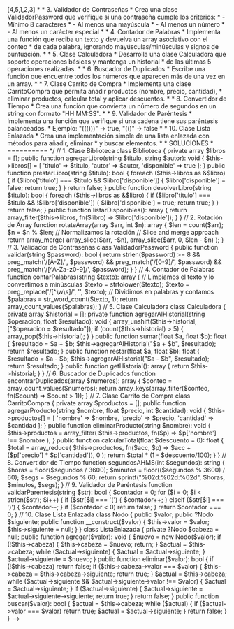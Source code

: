 <?php

<!-- /**
 * ENUNCIADOS DE LAS KATAS
 * =======================
 *
 * 1. Clase Biblioteca
 * Crea una clase Biblioteca que gestione libros. Cada libro tiene título, autor y disponibilidad.
 * Implementa métodos para añadir libros, prestar, devolver y listar libros disponibles.
 *
 * 2. Rotación de Array
 * Escribe una función que rote un array n posiciones a la derecha.
 * Ejemplo: rotateArray([1,2,3,4,5], 2) => [4,5,1,2,3]
 *
 * 3. Validador de Contraseñas
 * Crea una clase ValidadorPassword que verifique si una contraseña cumple los criterios:
 * - Mínimo 8 caracteres
 * - Al menos una mayúscula
 * - Al menos un número
 * - Al menos un carácter especial
 *
 * 4. Contador de Palabras
 * Implementa una función que reciba un texto y devuelva un array asociativo con el conteo
 * de cada palabra, ignorando mayúsculas/minúsculas y signos de puntuación.
 *
 * 5. Clase Calculadora
 * Desarrolla una clase Calculadora que soporte operaciones básicas y mantenga un historial
 * de las últimas 5 operaciones realizadas.
 *
 * 6. Buscador de Duplicados
 * Escribe una función que encuentre todos los números que aparecen más de una vez en un array.
 *
 * 7. Clase Carrito de Compra
 * Implementa una clase CarritoCompra que permita añadir productos (nombre, precio, cantidad),
 * eliminar productos, calcular total y aplicar descuentos.
 *
 * 8. Convertidor de Tiempo
 * Crea una función que convierta un número de segundos en un string con formato "HH:MM:SS".
 *
 * 9. Validador de Paréntesis
 * Implementa una función que verifique si una cadena tiene sus paréntesis balanceados.
 * Ejemplo: "((()))" -> true, "(()" -> false
 *
 * 10. Clase Lista Enlazada
 * Crea una implementación simple de una lista enlazada con métodos para añadir, eliminar
 * y buscar elementos.
 *
 * SOLUCIONES
 * ==========
 */

// 1. Clase Biblioteca
class Biblioteca {
    private array $libros = [];

    public function agregarLibro(string $titulo, string $autor): void {
        $this->libros[] = [
            'titulo' => $titulo,
            'autor' => $autor,
            'disponible' => true
        ];
    }

    public function prestarLibro(string $titulo): bool {
        foreach ($this->libros as &$libro) {
            if ($libro['titulo'] === $titulo && $libro['disponible']) {
                $libro['disponible'] = false;
                return true;
            }
        }
        return false;
    }

    public function devolverLibro(string $titulo): bool {
        foreach ($this->libros as &$libro) {
            if ($libro['titulo'] === $titulo && !$libro['disponible']) {
                $libro['disponible'] = true;
                return true;
            }
        }
        return false;
    }

    public function listarDisponibles(): array {
        return array_filter($this->libros, fn($libro) => $libro['disponible']);
    }
}

// 2. Rotación de Array
function rotateArray(array $arr, int $n): array {
    $len = count($arr);
    $n = $n % $len; // Normalizamos la rotación

    // Slice and merge approach
    return array_merge(
        array_slice($arr, -$n),
        array_slice($arr, 0, $len - $n)
    );
}

// 3. Validador de Contraseñas
class ValidadorPassword {
    public function validar(string $password): bool {
        return strlen($password) >= 8 &&
               preg_match('/[A-Z]/', $password) &&
               preg_match('/[0-9]/', $password) &&
               preg_match('/[^A-Za-z0-9]/', $password);
    }
}

// 4. Contador de Palabras
function contarPalabras(string $texto): array {
    // Limpiamos el texto y lo convertimos a minúsculas
    $texto = strtolower($texto);
    $texto = preg_replace('/[^\w\s]/', '', $texto);

    // Dividimos en palabras y contamos
    $palabras = str_word_count($texto, 1);
    return array_count_values($palabras);
}

// 5. Clase Calculadora
class Calculadora {
    private array $historial = [];

    private function agregarAlHistorial(string $operacion, float $resultado): void {
        array_unshift($this->historial, ["$operacion = $resultado"]);
        if (count($this->historial) > 5) {
            array_pop($this->historial);
        }
    }

    public function sumar(float $a, float $b): float {
        $resultado = $a + $b;
        $this->agregarAlHistorial("$a + $b", $resultado);
        return $resultado;
    }

    public function restar(float $a, float $b): float {
        $resultado = $a - $b;
        $this->agregarAlHistorial("$a - $b", $resultado);
        return $resultado;
    }

    public function getHistorial(): array {
        return $this->historial;
    }
}

// 6. Buscador de Duplicados
function encontrarDuplicados(array $numeros): array {
    $conteo = array_count_values($numeros);
    return array_keys(array_filter($conteo, fn($count) => $count > 1));
}

// 7. Clase Carrito de Compra
class CarritoCompra {
    private array $productos = [];

    public function agregarProducto(string $nombre, float $precio, int $cantidad): void {
        $this->productos[] = [
            'nombre' => $nombre,
            'precio' => $precio,
            'cantidad' => $cantidad
        ];
    }

    public function eliminarProducto(string $nombre): void {
        $this->productos = array_filter(
            $this->productos,
            fn($p) => $p['nombre'] !== $nombre
        );
    }

    public function calcularTotal(float $descuento = 0): float {
        $total = array_reduce(
            $this->productos,
            fn($acc, $p) => $acc + ($p['precio'] * $p['cantidad']),
            0
        );
        return $total * (1 - $descuento/100);
    }
}

// 8. Convertidor de Tiempo
function segundosAHMS(int $segundos): string {
    $horas = floor($segundos / 3600);
    $minutos = floor(($segundos % 3600) / 60);
    $segs = $segundos % 60;

    return sprintf("%02d:%02d:%02d", $horas, $minutos, $segs);
}

// 9. Validador de Paréntesis
function validarParentesis(string $str): bool {
    $contador = 0;

    for ($i = 0; $i < strlen($str); $i++) {
        if ($str[$i] === '(') {
            $contador++;
        } elseif ($str[$i] === ')') {
            $contador--;
        }

        if ($contador < 0) return false;
    }

    return $contador === 0;
}

// 10. Clase Lista Enlazada
class Nodo {
    public $valor;
    public ?Nodo $siguiente;

    public function __construct($valor) {
        $this->valor = $valor;
        $this->siguiente = null;
    }
}

class ListaEnlazada {
    private ?Nodo $cabeza = null;

    public function agregar($valor): void {
        $nuevo = new Nodo($valor);
        if (!$this->cabeza) {
            $this->cabeza = $nuevo;
            return;
        }

        $actual = $this->cabeza;
        while ($actual->siguiente) {
            $actual = $actual->siguiente;
        }
        $actual->siguiente = $nuevo;
    }

    public function eliminar($valor): bool {
        if (!$this->cabeza) return false;

        if ($this->cabeza->valor === $valor) {
            $this->cabeza = $this->cabeza->siguiente;
            return true;
        }

        $actual = $this->cabeza;
        while ($actual->siguiente && $actual->siguiente->valor !== $valor) {
            $actual = $actual->siguiente;
        }

        if ($actual->siguiente) {
            $actual->siguiente = $actual->siguiente->siguiente;
            return true;
        }

        return false;
    }

    public function buscar($valor): bool {
        $actual = $this->cabeza;
        while ($actual) {
            if ($actual->valor === $valor) return true;
            $actual = $actual->siguiente;
        }
        return false;
    }
} -->
